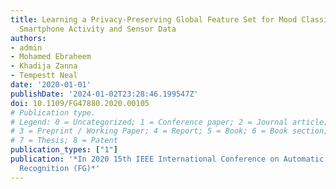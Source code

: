 ```yaml
---
title: Learning a Privacy-Preserving Global Feature Set for Mood Classification Using
  Smartphone Activity and Sensor Data
authors:
- admin
- Mohamed Ebraheem
- Khadija Zanna
- Tempestt Neal
date: '2020-01-01'
publishDate: '2024-01-02T23:28:46.199547Z'
doi: 10.1109/FG47880.2020.00105
# Publication type.
# Legend: 0 = Uncategorized; 1 = Conference paper; 2 = Journal article;
# 3 = Preprint / Working Paper; 4 = Report; 5 = Book; 6 = Book section;
# 7 = Thesis; 8 = Patent
publication_types: ["1"]
publication: '*In 2020 15th IEEE International Conference on Automatic Face and Gesture
  Recognition (FG)*'
---
```

